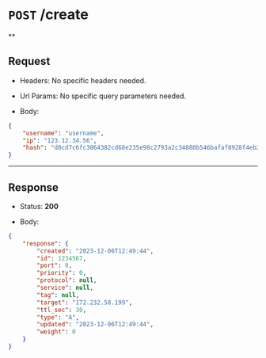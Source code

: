 # `POST` /create

**

## Request

+ Headers:
    No specific headers needed.

+ Url Params:
    No specific query parameters needed.

+ Body:

```json
{
    "username": "username",
    "ip": "123.12.34.56",
    "hash": "d0cd7c6fc3064382cd68e235e98c2793a2c34880b546bafaf8928f4eb24c067d"
}
```

***


## Response

+ Status: **200**

+ Body:

```json
{
    "response": {
        "created": "2023-12-06T12:49:44",
        "id": 1234567,
        "port": 0,
        "priority": 0,
        "protocol": null,
        "service": null,
        "tag": null,
        "target": "172.232.58.199",
        "ttl_sec": 30,
        "type": "A",
        "updated": "2023-12-06T12:49:44",
        "weight": 0
    }
}
```

